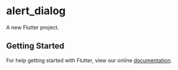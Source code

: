 # alert_dialog

A new Flutter project.

## Getting Started

For help getting started with Flutter, view our online
[documentation](https://flutter.io/).
